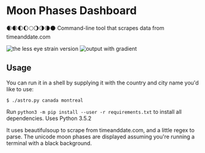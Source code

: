 # Moon Phases Dashboard
🌒🌒🌓🌔🌕🌖🌗🌘🌑 Command-line tool that scrapes data from timeanddate.com 

![the less eye strain version](https://i.imgur.com/5RVFy0P.png "In use")
![output with gradient](https://i.imgur.com/sJhroTe.png "Piped to lolcat")

## Usage
You can run it in a shell by supplying it with the country and city name you'd like to use: 
```
$ ./astro.py canada montreal
```
Run `python3 -m pip install --user -r requirements.txt` to install all dependencies. Uses Python 3.5.2

It uses beautifulsoup to scrape from timeanddate.com, and a little regex to parse. The unicode moon phases are displayed assuming you're running a terminal with a black background. 

